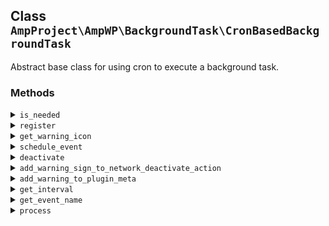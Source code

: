## Class `AmpProject\AmpWP\BackgroundTask\CronBasedBackgroundTask`

Abstract base class for using cron to execute a background task.

### Methods
<details>
<summary><code>is_needed</code></summary>

```php
static public is_needed()
```

Check whether the conditional object is currently needed.


</details>
<details>
<summary><code>register</code></summary>

```php
public register()
```

Register the service with the system.


</details>
<details>
<summary><code>get_warning_icon</code></summary>

```php
private get_warning_icon()
```

Get warning icon markup.


</details>
<details>
<summary><code>schedule_event</code></summary>

```php
public schedule_event()
```

Schedule the event.

This does nothing if the event is already scheduled.


</details>
<details>
<summary><code>deactivate</code></summary>

```php
public deactivate( $network_wide )
```

Run deactivation logic.

This should be hooked up to the WordPress deactivation hook.


</details>
<details>
<summary><code>add_warning_sign_to_network_deactivate_action</code></summary>

```php
public add_warning_sign_to_network_deactivate_action( $actions )
```

Add a warning sign to the network deactivate action on the network plugins screen.


</details>
<details>
<summary><code>add_warning_to_plugin_meta</code></summary>

```php
public add_warning_to_plugin_meta( $plugin_meta, $plugin_file )
```

Add a warning to the plugin meta row on the network plugins screen.


</details>
<details>
<summary><code>get_interval</code></summary>

```php
abstract protected get_interval()
```

Get the interval to use for the event.


</details>
<details>
<summary><code>get_event_name</code></summary>

```php
abstract protected get_event_name()
```

Get the event name.

This is the &quot;slug&quot; of the event, not the display name.
 Note: the event name should be prefixed to prevent naming collisions.


</details>
<details>
<summary><code>process</code></summary>

```php
abstract public process()
```

Process a single cron tick.


</details>
